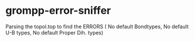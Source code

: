 # grompp-error-sniffer
Parsing the topol.top to find the ERRORS ( No default Bondtypes, No default U-B types, No default Proper Dih. types)
